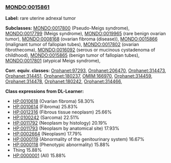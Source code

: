 
### [MONDO:0015861](http://purl.obolibrary.org/obo/MONDO_0015861)
**Label:** rare uterine adnexal tumor

**Subclasses:** [MONDO:0017800](http://purl.obolibrary.org/obo/MONDO_0017800) (Pseudo-Meigs syndrome), [MONDO:0017799](http://purl.obolibrary.org/obo/MONDO_0017799) (Meigs syndrome), [MONDO:0019965](http://purl.obolibrary.org/obo/MONDO_0019965) (rare benign ovarian tumor), [MONDO:0008168](http://purl.obolibrary.org/obo/MONDO_0008168) (ovarian fibroma (disease)), [MONDO:0015866](http://purl.obolibrary.org/obo/MONDO_0015866) (malignant tumor of fallopian tubes), [MONDO:0017802](http://purl.obolibrary.org/obo/MONDO_0017802) (ovarian fibrothecoma), [MONDO:0016092](http://purl.obolibrary.org/obo/MONDO_0016092) (serous or mucinous cystadenoma of childhood), [MONDO:0015865](http://purl.obolibrary.org/obo/MONDO_0015865) (benign tumor of fallopian tubes), [MONDO:0017801](http://purl.obolibrary.org/obo/MONDO_0017801) (atypical Meigs syndrome), 

**Corr. equiv. classes:** [Orphanet:97293](http://www.orpha.net/ORDO/Orphanet_97293), [Orphanet:206470](http://www.orpha.net/ORDO/Orphanet_206470), [Orphanet:314473](http://www.orpha.net/ORDO/Orphanet_314473), [Orphanet:314451](http://www.orpha.net/ORDO/Orphanet_314451), [Orphanet:180237](http://www.orpha.net/ORDO/Orphanet_180237), [OMIM:166970](http://purl.obolibrary.org/obo/OMIM_166970), [Orphanet:314459](http://www.orpha.net/ORDO/Orphanet_314459), [Orphanet:314478](http://www.orpha.net/ORDO/Orphanet_314478), [Orphanet:180242](http://www.orpha.net/ORDO/Orphanet_180242), [Orphanet:314466](http://www.orpha.net/ORDO/Orphanet_314466), 

**Class expressions from DL-Learner:**

- [HP:0010618](http://purl.obolibrary.org/obo/HP_0010618) (Ovarian fibroma) 58.30%
- [HP:0010614](http://purl.obolibrary.org/obo/HP_0010614) (Fibroma) 25.83%
- [HP:0012316](http://purl.obolibrary.org/obo/HP_0012316) (Fibrous tissue neoplasm) 25.66%
- [HP:0100242](http://purl.obolibrary.org/obo/HP_0100242) (Sarcoma) 22.51%
- [HP:0011792](http://purl.obolibrary.org/obo/HP_0011792) (Neoplasm by histology) 20.19%
- [HP:0011793](http://purl.obolibrary.org/obo/HP_0011793) (Neoplasm by anatomical site) 17.93%
- [HP:0002664](http://purl.obolibrary.org/obo/HP_0002664) (Neoplasm) 17.79%
- [HP:0000119](http://purl.obolibrary.org/obo/HP_0000119) (Abnormality of the genitourinary system) 16.67%
- [HP:0000118](http://purl.obolibrary.org/obo/HP_0000118) (Phenotypic abnormality) 15.88%
- Thing 15.88%
- [HP:0000001](http://purl.obolibrary.org/obo/HP_0000001) (All) 15.88%



